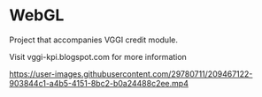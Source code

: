 # WebGL

Project that accompanies VGGI credit module.

Visit vggi-kpi.blogspot.com for more information

https://user-images.githubusercontent.com/29780711/209467122-903844c1-a4b5-4151-8bc2-b0a24488c2ee.mp4

